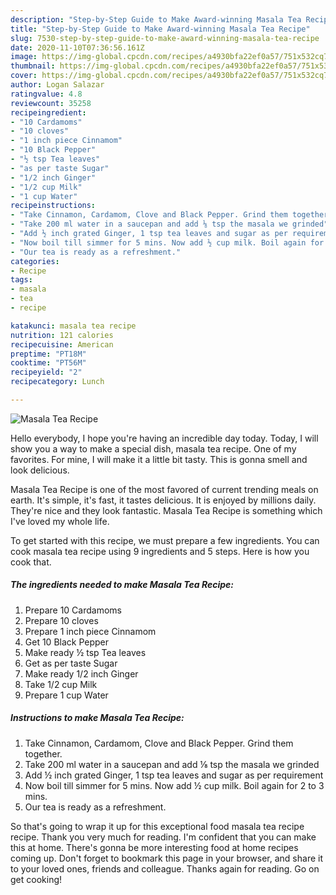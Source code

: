 ```yaml
---
description: "Step-by-Step Guide to Make Award-winning Masala Tea Recipe"
title: "Step-by-Step Guide to Make Award-winning Masala Tea Recipe"
slug: 7530-step-by-step-guide-to-make-award-winning-masala-tea-recipe
date: 2020-11-10T07:36:56.161Z
image: https://img-global.cpcdn.com/recipes/a4930bfa22ef0a57/751x532cq70/masala-tea-recipe-recipe-main-photo.jpg
thumbnail: https://img-global.cpcdn.com/recipes/a4930bfa22ef0a57/751x532cq70/masala-tea-recipe-recipe-main-photo.jpg
cover: https://img-global.cpcdn.com/recipes/a4930bfa22ef0a57/751x532cq70/masala-tea-recipe-recipe-main-photo.jpg
author: Logan Salazar
ratingvalue: 4.8
reviewcount: 35258
recipeingredient:
- "10 Cardamoms"
- "10 cloves"
- "1 inch piece Cinnamom"
- "10 Black Pepper"
- "½ tsp Tea leaves"
- "as per taste Sugar"
- "1/2 inch Ginger"
- "1/2 cup Milk"
- "1 cup Water"
recipeinstructions:
- "Take Cinnamon, Cardamom, Clove and Black Pepper. Grind them together."
- "Take 200 ml water in a saucepan and add ⅛ tsp the masala we grinded"
- "Add ½ inch grated Ginger, 1 tsp tea leaves and sugar as per requirement"
- "Now boil till simmer for 5 mins. Now add ½ cup milk. Boil again for 2 to 3 mins."
- "Our tea is ready as a refreshment."
categories:
- Recipe
tags:
- masala
- tea
- recipe

katakunci: masala tea recipe 
nutrition: 121 calories
recipecuisine: American
preptime: "PT18M"
cooktime: "PT56M"
recipeyield: "2"
recipecategory: Lunch

---
```



![Masala Tea Recipe](https://img-global.cpcdn.com/recipes/a4930bfa22ef0a57/751x532cq70/masala-tea-recipe-recipe-main-photo.jpg)

Hello everybody, I hope you're having an incredible day today. Today, I will show you a way to make a special dish, masala tea recipe. One of my favorites. For mine, I will make it a little bit tasty. This is gonna smell and look delicious.



Masala Tea Recipe is one of the most favored of current trending meals on earth. It's simple, it's fast, it tastes delicious. It is enjoyed by millions daily. They're nice and they look fantastic. Masala Tea Recipe is something which I've loved my whole life.


To get started with this recipe, we must prepare a few ingredients. You can cook masala tea recipe using 9 ingredients and 5 steps. Here is how you cook that.

<!--inarticleads1-->

##### The ingredients needed to make Masala Tea Recipe:

1. Prepare 10 Cardamoms
1. Prepare 10 cloves
1. Prepare 1 inch piece Cinnamom
1. Get 10 Black Pepper
1. Make ready ½ tsp Tea leaves
1. Get as per taste Sugar
1. Make ready 1/2 inch Ginger
1. Take 1/2 cup Milk
1. Prepare 1 cup Water




<!--inarticleads2-->

##### Instructions to make Masala Tea Recipe:

1. Take Cinnamon, Cardamom, Clove and Black Pepper. Grind them together.
1. Take 200 ml water in a saucepan and add ⅛ tsp the masala we grinded
1. Add ½ inch grated Ginger, 1 tsp tea leaves and sugar as per requirement
1. Now boil till simmer for 5 mins. Now add ½ cup milk. Boil again for 2 to 3 mins.
1. Our tea is ready as a refreshment.




So that's going to wrap it up for this exceptional food masala tea recipe recipe. Thank you very much for reading. I'm confident that you can make this at home. There's gonna be more interesting food at home recipes coming up. Don't forget to bookmark this page in your browser, and share it to your loved ones, friends and colleague. Thanks again for reading. Go on get cooking!
